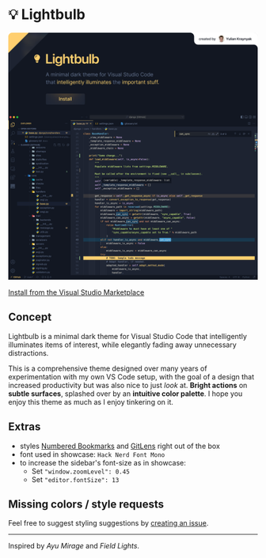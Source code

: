 # 💡 Lightbulb

<a href="https://marketplace.visualstudio.com/items?itemName=ykray.lightbulb">
    <img src="assets/showcase-2.png" width="1600px"/>
</a>

<br/>

[Install from the Visual Studio Marketplace](https://marketplace.visualstudio.com/items?itemName=ykray.lightbulb)

## Concept

Lightbulb is a minimal dark theme for Visual Studio Code that intelligently illuminates items of interest, while elegantly fading away unnecessary distractions.

This is a comprehensive theme designed over many years of experimentation with my own VS Code setup, with the goal of a design that increased productivity but was also nice to just _look_ at. **Bright actions** on **subtle surfaces**, splashed over by an **intuitive color palette**. I hope you enjoy this theme as much as I enjoy tinkering on it.

## Extras

- styles [Numbered Bookmarks](https://marketplace.visualstudio.com/items?itemName=alefragnani.numbered-bookmarks) and [GitLens](https://marketplace.visualstudio.com/items?itemName=eamodio.gitlens) right out of the box
- font used in showcase: `Hack Nerd Font Mono`
- to increase the sidebar's font-size as in showcase:
  - Set `"window.zoomLevel": 0.45`
  - Set `"editor.fontSize": 13`

## Missing colors / style requests

Feel free to suggest styling suggestions by [creating an issue](https://github.com/ykray/Lightbulb/issues).

---

Inspired by _Ayu Mirage_ and _Field Lights_.
